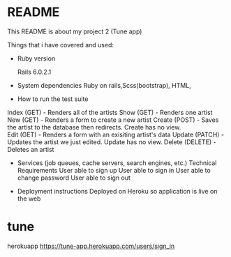 # README

This README is about my project 2 (Tune app)

Things that i have covered and used:

* Ruby version

   Rails 6.0.2.1

* System dependencies
  Ruby on rails,Scss(bootstrap), HTML,

* How to run the test suite

 Index (GET) - Renders all of the artists
 Show (GET) - Renders one artist
 New (GET) - Renders a form to create a new artist
 Create (POST) - Saves the artist to the database then redirects. Create has no view.   
 Edit (GET) - Renders a form with an exisiting artist's data
 Update (PATCH) - Updates the artist we just edited. Update has no view.
 Delete (DELETE) - Deletes an artist
 
* Services (job queues, cache servers, search engines, etc.)
 Technical Requirements
User  able to sign up
User  able to sign in
User  able to change password
User able to sign out

* Deployment instructions
 Deployed on Heroku so application is live on the web
# tune
herokuapp https://tune-app.herokuapp.com/users/sign_in
